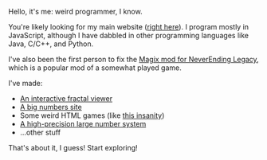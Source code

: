 Hello, it's me: weird programmer, I know.

You're likely looking for my main website ([right here](https://plasma4.github.io/my-site/)). I program mostly in JavaScript, although I have dabbled in other programming languages like Java, C/C++, and Python.

I've also been the first person to fix the [Magix mod for NeverEnding Legacy](https://plasma4.github.io/my-site/), which is a popular mod of a somewhat played game.

I've made:
* [An interactive fractal viewer](https://plasma4.github.io/my-site/fractal.html)
* [A big numbers site](https://plasma4.github.io/my-site/numbers.html)
* Some weird HTML games (like [this insanity](https://plasma4.github.io/my-site/clocks.html))
* [A high-precision large number system](https://github.com/plasma4/hyper-number/tree/main)
* ...other stuff

That's about it, I guess! Start exploring!
